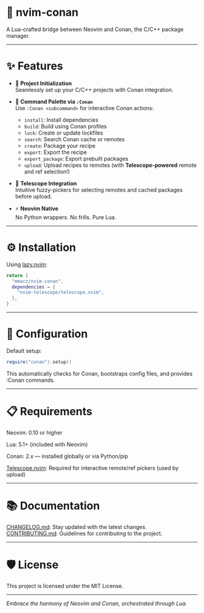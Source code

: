 # 🌿 nvim-conan

A Lua-crafted bridge between Neovim and Conan, the C/C++ package manager.

---

# ✨ Features

- 🧱 **Project Initialization**  
  Seamlessly set up your C/C++ projects with Conan integration.

- 🧠 **Command Palette via `:Conan`**  
  Use `:Conan <subcommand>` for interactive Conan actions:
  - `install`: Install dependencies
  - `build`: Build using Conan profiles
  - `lock`: Create or update lockfiles
  - `search`: Search Conan cache or remotes
  - `create`: Package your recipe
  - `export`: Export the recipe
  - `export_package`: Export prebuilt packages
  - `upload`: Upload recipes to remotes (with **Telescope-powered** remote and ref selection!)

- 🔭 **Telescope Integration**  
  Intuitive fuzzy-pickers for selecting remotes and cached packages before upload.

- ⚡ **Neovim Native**  
  No Python wrappers. No frills. Pure Lua.

---

# ⚙️ Installation

Using [lazy.nvim](https://github.com/folke/lazy.nvim):

```lua
return {
  "mmacz/nvim-conan",
  dependencies = {
    "nvim-telescope/telescope.nvim",
  },
}
```

-----

# 🔧 Configuration

Default setup:

```lua
require("conan").setup()
```

This automatically checks for Conan, bootstraps config files, and provides :Conan commands.

-------

# 📋 Requirements

Neovim: 0.10 or higher

Lua: 5.1+ (included with Neovim)

Conan: 2.x — installed globally or via Python/pip

[Telescope.nvim](https://github.com/nvim-telescope/telescope.nvim): Required for interactive remote/ref pickers (used by upload)

-------

# 📚 Documentation

[CHANGELOG.md](CHANGELOG.md): Stay updated with the latest changes.
[CONTRIBUTING.md](CONTRIBUTING.md): Guidelines for contributing to the project.

----- 

# 🛡 License

This project is licensed under the MIT License.

------

*Embrace the harmony of Neovim and Conan, orchestrated through Lua.*

